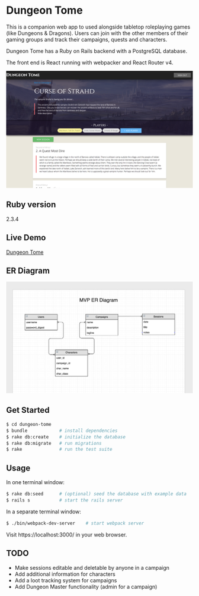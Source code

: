 # Dungeon Tome

This is a companion web app to used alongside tabletop roleplaying games (like Dungeons & Dragons). Users can join with the other members of their gaming groups and track their campaigns, quests and characters.

Dungeon Tome has a Ruby on Rails backend with a PostgreSQL database.

The front end is React running with webpacker and React Router v4.

![DungeonTome](campaign_image.png)

## Ruby version
2.3.4

## Live Demo
[Dungeon Tome](https://www.dunegon-tome.herokuapp.com/)

## ER Diagram

![ER](er_diagram.png)

## Get Started

```bash
$ cd dungeon-tome
$ bundle            # install dependencies
$ rake db:create    # initialize the database
$ rake db:migrate   # run migrations
$ rake              # run the test suite
```

## Usage

In one terminal window:

```bash
$ rake db:seed      # (optional) seed the database with example data
$ rails s           # start the rails server
```

In a separate terminal window:

```bash
$ ./bin/webpack-dev-server    # start webpack server
```

Visit https://localhost:3000/ in your web browser.

## TODO

* Make sessions editable and deletable by anyone in a campaign
* Add additional information for characters
* Add a loot tracking system for campaigns
* Add Dungeon Master functionality (admin for a campaign)
